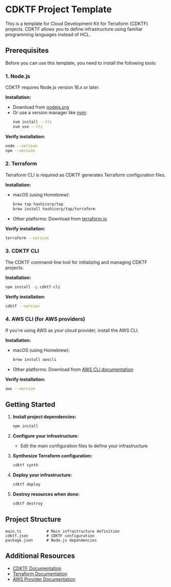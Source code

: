 # CDKTF Project Template

This is a template for Cloud Development Kit for Terraform (CDKTF) projects. CDKTF allows you to define infrastructure using familiar programming languages instead of HCL.

## Prerequisites

Before you can use this template, you need to install the following tools:

### 1. Node.js

CDKTF requires Node.js version 16.x or later.

**Installation:**

- Download from [nodejs.org](https://nodejs.org/)
- Or use a version manager like [nvm](https://github.com/nvm-sh/nvm):
  ```bash
  nvm install --lts
  nvm use --lts
  ```

**Verify installation:**

```bash
node --version
npm --version
```

### 2. Terraform

Terraform CLI is required as CDKTF generates Terraform configuration files.

**Installation:**

- macOS (using Homebrew):
  ```bash
  brew tap hashicorp/tap
  brew install hashicorp/tap/terraform
  ```
- Other platforms: Download from [terraform.io](https://www.terraform.io/downloads)

**Verify installation:**

```bash
terraform --version
```

### 3. CDKTF CLI

The CDKTF command-line tool for initializing and managing CDKTF projects.

**Installation:**

```bash
npm install -g cdktf-cli
```

**Verify installation:**

```bash
cdktf --version
```

### 4. AWS CLI (for AWS providers)

If you're using AWS as your cloud provider, install the AWS CLI.

**Installation:**

- macOS (using Homebrew):
  ```bash
  brew install awscli
  ```
- Other platforms: Download from [AWS CLI documentation](https://aws.amazon.com/cli/)

**Verify installation:**

```bash
aws --version
```

## Getting Started

1. **Install project dependencies:**

   ```bash
   npm install
   ```

2. **Configure your infrastructure:**
   - Edit the main configuration files to define your infrastructure

3. **Synthesize Terraform configuration:**

   ```bash
   cdktf synth
   ```

4. **Deploy your infrastructure:**

   ```bash
   cdktf deploy
   ```

5. **Destroy resources when done:**
   ```bash
   cdktf destroy
   ```

## Project Structure

```
main.ts           # Main infrastructure definition
cdktf.json        # CDKTF configuration
package.json      # Node.js dependencies
```

## Additional Resources

- [CDKTF Documentation](https://developer.hashicorp.com/terraform/cdktf)
- [Terraform Documentation](https://www.terraform.io/docs)
- [AWS Provider Documentation](https://registry.terraform.io/providers/hashicorp/aws/latest/docs)
